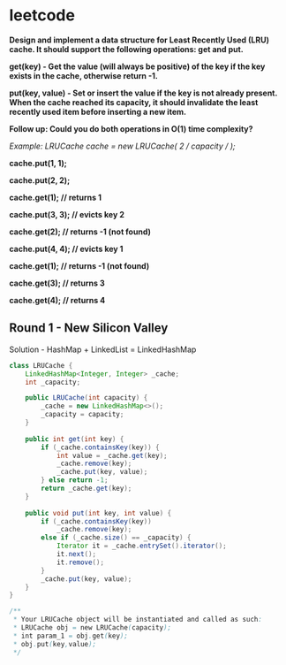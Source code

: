 # leetcode

**Design and implement a data structure for Least Recently Used (LRU) cache. It should support the following operations: get and put.**

**get(key) - Get the value (will always be positive) of the key if the key exists in the cache, otherwise return -1.**

**put(key, value) - Set or insert the value if the key is not already present. When the cache reached its capacity, it should invalidate the least recently used item before inserting a new item.**

**Follow up:
Could you do both operations in O(1) time complexity?**

**Example:
LRUCache cache = new LRUCache( 2 /* capacity */ );**

**cache.put(1, 1);**

**cache.put(2, 2);**

**cache.get(1);       // returns 1**

**cache.put(3, 3);    // evicts key 2**

**cache.get(2);       // returns -1 (not found)**

**cache.put(4, 4);    // evicts key 1**

**cache.get(1);       // returns -1 (not found)**

**cache.get(3);       // returns 3**

**cache.get(4);       // returns 4**

## Round 1 - New Silicon Valley

Solution - HashMap + LinkedList = LinkedHashMap

```java
class LRUCache {
    LinkedHashMap<Integer, Integer> _cache;
    int _capacity;

    public LRUCache(int capacity) {
        _cache = new LinkedHashMap<>();
        _capacity = capacity;
    }
    
    public int get(int key) {
        if (_cache.containsKey(key)) {
            int value = _cache.get(key);
            _cache.remove(key);
            _cache.put(key, value);            
        } else return -1;
        return _cache.get(key);
    }
    
    public void put(int key, int value) {
        if (_cache.containsKey(key)) 
            _cache.remove(key);
        else if (_cache.size() == _capacity) {
            Iterator it = _cache.entrySet().iterator();
            it.next();
            it.remove();
        }
        _cache.put(key, value);
    }
}

/**
 * Your LRUCache object will be instantiated and called as such:
 * LRUCache obj = new LRUCache(capacity);
 * int param_1 = obj.get(key);
 * obj.put(key,value);
 */
 ```
